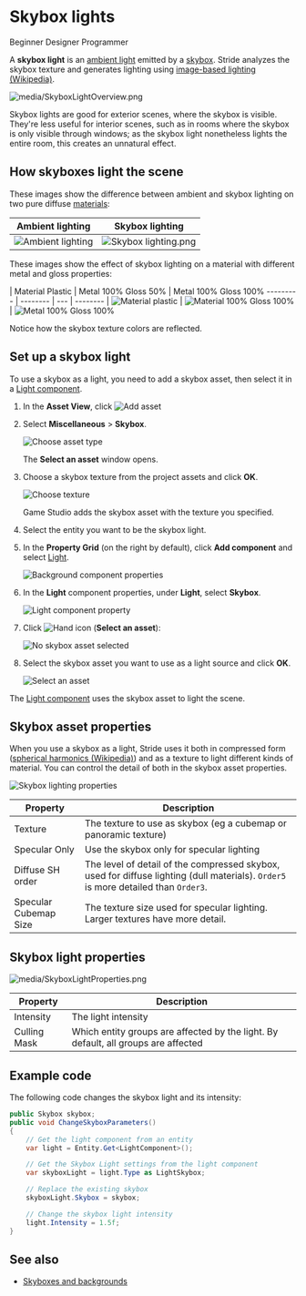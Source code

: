 # Skybox lights

<span class="badge text-bg-primary">Beginner</span>
<span class="badge text-bg-success">Designer</span>
<span class="badge text-bg-success">Programmer</span>

A **skybox light** is an [ambient light](ambient-lights.md) emitted by a [skybox](../textures/skyboxes-and-backgrounds.md). Stride analyzes the skybox texture and generates lighting using [image-based lighting (Wikipedia)](https://en.wikipedia.org/wiki/Image-based_lighting).

![media/SkyboxLightOverview.png](media/SkyboxLightOverview.png)

Skybox lights are good for exterior scenes, where the skybox is visible. They're less useful for interior scenes, such as in rooms where the skybox is only visible through windows; as the skybox light nonetheless lights the entire room, this creates an unnatural effect.

## How skyboxes light the scene

These images show the difference between ambient and skybox lighting on two pure diffuse [materials](../materials/index.md):

| Ambient lighting  | Skybox lighting     
| ----------------- | ----
| ![Ambient lighting](media/AmbientLight.png)  | ![Skybox lighting.png](media/SkyboxLight-MaterialPureDiffuse.png) 
                    
These images show the effect of skybox lighting on a material with different metal and gloss properties:

| Material Plastic    | Metal 100% Gloss 50%     | Metal 100% Gloss 100% 
--------- | -------- | --- | -------- |
 ![Material plastic](media/SkyboxLight-MaterialPlastic.png)  | ![Material 100% Gloss 100%](media/SkyboxLight-MaterialMetal100Gloss50.png)  | ![Metal 100% Gloss 100%](media/SkyboxLight-MaterialMetal100Gloss100.png)  

Notice how the skybox texture colors are reflected.

## Set up a skybox light

To use a skybox as a light, you need to add a skybox asset, then select it in a [Light component](xref:Stride.Engine.LightComponent).

1. In the **Asset View**, click ![Add asset](media/engine-skybox-add-new-asset-button.png)

2. Select **Miscellaneous** > **Skybox**.

    ![Choose asset type](media/engine-skybox-choose-asset-type.png)

    The **Select an asset** window opens.

3. Choose a skybox texture from the project assets and click **OK**.
    
    ![Choose texture](media/engine-skybox-select-skybox-texture.png)

	Game Studio adds the skybox asset with the texture you specified.

4. Select the entity you want to be the skybox light.

5. In the **Property Grid** (on the right by default), click **Add component** and select [Light](xref:Stride.Engine.LightComponent).

    ![Background component properties](media/skybox-add-light-component.png)

6. In the **Light** component properties, under **Light**, select **Skybox**.

    ![Light component property](media/light-component-property.png)

7. Click ![Hand icon](~/manual/game-studio/media/hand-icon.png) (**Select an asset**):

	![No skybox asset selected](media/no-skybox-asset-selected.png)

8. Select the skybox asset you want to use as a light source and click **OK**.

	![Select an asset](media/select-skybox-asset.png)

The [Light component](xref:Stride.Engine.LightComponent) uses the skybox asset to light the scene.

## Skybox asset properties

When you use a skybox as a light, Stride uses it both in compressed form ([spherical harmonics (Wikipedia)](https://en.wikipedia.org/wiki/Spherical_harmonics)) and as a texture to light different kinds of material. You can control the detail of both in the skybox asset properties.

![Skybox lighting properties](media/skybox-asset-properties.png)

| Property     | Description                  
| ------------ | ---------- 
| Texture |  The texture to use as skybox (eg a cubemap or panoramic texture)
| Specular Only      |  Use the skybox only for specular lighting
| Diffuse SH order  | The level of detail of the compressed skybox, used for diffuse lighting (dull materials). `Order5` is more detailed than `Order3`.
| Specular Cubemap Size | The texture size used for specular lighting. Larger textures have more detail.

## Skybox light properties

![media/SkyboxLightProperties.png](media/SkyboxLightProperties.png) 

| Property     | Description   
| ------------ | ----------
| Intensity    | The light intensity 
| Culling Mask | Which entity groups are affected by the light. By default, all groups are affected

## Example code

The following code changes the skybox light and its intensity:

```cs
public Skybox skybox;
public void ChangeSkyboxParameters()
{
    // Get the light component from an entity
	var light = Entity.Get<LightComponent>();

	// Get the Skybox Light settings from the light component
	var skyboxLight = light.Type as LightSkybox;

	// Replace the existing skybox
	skyboxLight.Skybox = skybox;

	// Change the skybox light intensity
	light.Intensity = 1.5f;
}
```

## See also

* [Skyboxes and backgrounds](../textures/skyboxes-and-backgrounds.md)